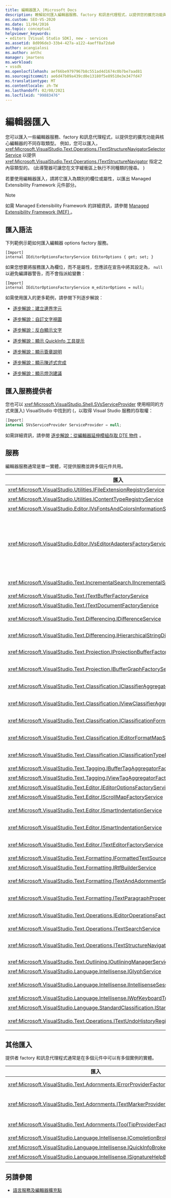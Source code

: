 ```yaml
---
title: 編輯器匯入 |Microsoft Docs
description: 瞭解如何匯入編輯器服務、factory 和訊息代理程式，以提供您的擴充功能與核心編輯器的不同存取類型。
ms.custom: SEO-VS-2020
ms.date: 11/04/2016
ms.topic: conceptual
helpviewer_keywords:
- editors [Visual Studio SDK], new - services
ms.assetid: 8d096de3-33b4-427a-a122-4aeff8a72da0
author: acangialosi
ms.author: anthc
manager: jmartens
ms.workload:
- vssdk
ms.openlocfilehash: aef66be9797967b8c551ad4d1674c0b7be7aad81
ms.sourcegitcommit: ae6d47b09a439cd0e13180f5e89510e3e347fd47
ms.translationtype: MT
ms.contentlocale: zh-TW
ms.lasthandoff: 02/08/2021
ms.locfileid: "99883476"
---
```

# <a name="editor-imports"></a>編輯器匯入
您可以匯入一些編輯器服務、factory 和訊息代理程式，以提供您的擴充功能與核心編輯器的不同存取類型。 例如，您可以匯入， <xref:Microsoft.VisualStudio.Text.Operations.ITextStructureNavigatorSelectorService> 以提供 <xref:Microsoft.VisualStudio.Text.Operations.ITextStructureNavigator> 指定之內容類型的。  (此導覽器可讓您在文字緩衝區上執行不同種類的搜尋。 ) 

 若要使用編輯器匯入，請將它匯入為類別的欄位或屬性，以匯出 Managed Extensibility Framework 元件部分。

> [!NOTE]
> 如需 Managed Extensibility Framework 的詳細資訊，請參閱 [Managed Extensibility Framework (MEF) ](/dotnet/framework/mef/index)。

## <a name="import-syntax"></a>匯入語法
 下列範例示範如何匯入編輯器 options factory 服務。

```
[Import]
internal IEditorOptionsFactoryService EditorOptions { get; set; }
```

 如果您想要將服務匯入為欄位，而不是屬性，您應該在宣告中將其設定為， `null` 以避免編譯器警告，而不會指派給變數：

```
[Import]
internal IEditorOptionsFactoryService m_editorOptions = null;
```

 如需使用匯入的更多範例，請參閱下列逐步解說：

- [逐步解說：建立邊界字元](../extensibility/walkthrough-creating-a-margin-glyph.md)

- [逐步解說：自訂文字視圖](../extensibility/walkthrough-customizing-the-text-view.md)

- [逐步解說：反白顯示文字](../extensibility/walkthrough-highlighting-text.md)

- [逐步解說：顯示 QuickInfo 工具提示](../extensibility/walkthrough-displaying-quickinfo-tooltips.md)

- [逐步解說：顯示簽章說明](../extensibility/walkthrough-displaying-signature-help.md)

- [逐步解說：顯示陳述式完成](../extensibility/walkthrough-displaying-statement-completion.md)

- [逐步解說：顯示燈泡建議](../extensibility/walkthrough-displaying-light-bulb-suggestions.md)

## <a name="import-the-service-provider"></a>匯入服務提供者
 您也可以 <xref:Microsoft.VisualStudio.Shell.SVsServiceProvider> 使用相同的方式來匯入) VisualStudio 中找到的 (，以取得 Visual Studio 服務的存取權：

```csharp
[Import]
internal SVsServiceProvider ServiceProvider = null;
```

 如需詳細資訊，請參閱 [逐步解說：從編輯器延伸模組存取 DTE 物件](../extensibility/walkthrough-accessing-the-dte-object-from-an-editor-extension.md) 。

## <a name="services"></a>服務
 編輯器服務通常是單一實體，可提供服務並跨多個元件共用。

|匯入|提供|
|------------|--------------|
|<xref:Microsoft.VisualStudio.Utilities.IFileExtensionRegistryService>|副檔名和物件之間的關聯性 <xref:Microsoft.VisualStudio.Utilities.IContentType> 。|
|<xref:Microsoft.VisualStudio.Utilities.IContentTypeRegistryService>|<xref:Microsoft.VisualStudio.Utilities.IContentType> 物件的集合。|
|<xref:Microsoft.VisualStudio.Editor.IVsFontsAndColorsInformationService>|<xref:Microsoft.VisualStudio.Editor.IVsFontsAndColorsInformation> 物件。|
|<xref:Microsoft.VisualStudio.Editor.IVsEditorAdaptersFactoryService>|許多編輯器介面卡物件：<br /><br /> <xref:Microsoft.VisualStudio.TextManager.Interop.IVsCodeWindow><br /><br /> <xref:Microsoft.VisualStudio.TextManager.Interop.IVsTextBuffer><br /><br /> <xref:Microsoft.VisualStudio.TextManager.Interop.IVsTextBufferCoordinator><br /><br /> <xref:Microsoft.VisualStudio.TextManager.Interop.IVsTextView>|
|<xref:Microsoft.VisualStudio.Text.IncrementalSearch.IIncrementalSearchFactoryService>|<xref:Microsoft.VisualStudio.Text.IncrementalSearch.IIncrementalSearch>給定文字視圖的物件。|
|<xref:Microsoft.VisualStudio.Text.ITextBufferFactoryService>|<xref:Microsoft.VisualStudio.Text.ITextBuffer>。|
|<xref:Microsoft.VisualStudio.Text.ITextDocumentFactoryService>|<xref:Microsoft.VisualStudio.Text.ITextDocument>。|
|<xref:Microsoft.VisualStudio.Text.Differencing.IDifferenceService>|<xref:Microsoft.VisualStudio.Text.Differencing.IDifferenceCollection%601>差異的。|
|<xref:Microsoft.VisualStudio.Text.Differencing.IHierarchicalStringDifferenceService>|<xref:Microsoft.VisualStudio.Text.Differencing.IHierarchicalDifferenceCollection>差異的。|
|<xref:Microsoft.VisualStudio.Text.Projection.IProjectionBufferFactoryService>|<xref:Microsoft.VisualStudio.Text.Projection.IProjectionBuffer>或 <xref:Microsoft.VisualStudio.Text.Projection.IElisionBuffer> 。|
|<xref:Microsoft.VisualStudio.Text.Projection.IBufferGraphFactoryService>|<xref:Microsoft.VisualStudio.Text.Projection.IBufferGraph>物件集合的 <xref:Microsoft.VisualStudio.Text.ITextBuffer> 。|
|<xref:Microsoft.VisualStudio.Text.Classification.IClassifierAggregatorService>|的 <xref:Microsoft.VisualStudio.Text.Classification.IClassifier> <xref:Microsoft.VisualStudio.Text.ITextBuffer> 。|
|<xref:Microsoft.VisualStudio.Text.Classification.IViewClassifierAggregatorService>|的 <xref:Microsoft.VisualStudio.Text.Classification.IClassifier> <xref:Microsoft.VisualStudio.Text.Editor.ITextView> 。|
|<xref:Microsoft.VisualStudio.Text.Classification.IClassificationFormatMapService>|的 <xref:Microsoft.VisualStudio.Text.Classification.IClassificationFormatMap> <xref:Microsoft.VisualStudio.Text.Editor.ITextView> 。|
|<xref:Microsoft.VisualStudio.Text.Classification.IEditorFormatMapService>|的 <xref:Microsoft.VisualStudio.Text.Classification.IEditorFormatMap> <xref:Microsoft.VisualStudio.Text.Editor.ITextView> 。|
|<xref:Microsoft.VisualStudio.Text.Classification.IClassificationTypeRegistryService>|維護物件的集合 <xref:Microsoft.VisualStudio.Text.Classification.IClassificationType> 。|
|<xref:Microsoft.VisualStudio.Text.Tagging.IBufferTagAggregatorFactoryService>|<xref:Microsoft.VisualStudio.Text.Tagging.ITagAggregator%601>文字緩衝區的。|
|<xref:Microsoft.VisualStudio.Text.Tagging.IViewTagAggregatorFactoryService>|<xref:Microsoft.VisualStudio.Text.Tagging.ITagAggregator%601>文字視圖的。|
|<xref:Microsoft.VisualStudio.Text.Editor.IEditorOptionsFactoryService>|<xref:Microsoft.VisualStudio.Text.Editor.IEditorOptions>指定範圍的。|
|<xref:Microsoft.VisualStudio.Text.Editor.IScrollMapFactoryService>|<xref:Microsoft.VisualStudio.Text.Editor.IScrollMap>文字視圖的。|
|<xref:Microsoft.VisualStudio.Text.Editor.ISmartIndentationService>|的 <xref:Microsoft.VisualStudio.Text.Editor.ISmartIndent> <xref:Microsoft.VisualStudio.Text.Editor.ITextView> 。|
|<xref:Microsoft.VisualStudio.Text.Editor.ISmartIndentationService>|取得透過物件的自動縮排 <xref:Microsoft.VisualStudio.Text.Editor.ISmartIndentProvider> 。|
|<xref:Microsoft.VisualStudio.Text.Editor.ITextEditorFactoryService>|管理的 <xref:Microsoft.VisualStudio.Text.Editor.IWpfTextViewHost> <xref:Microsoft.VisualStudio.Text.Editor.IWpfTextView> 。|
|<xref:Microsoft.VisualStudio.Text.Formatting.IFormattedTextSourceFactoryService>|<xref:Microsoft.VisualStudio.Text.Formatting.IFormattedLineSource>。|
|<xref:Microsoft.VisualStudio.Text.Formatting.IRtfBuilderService>|從一組快照集範圍產生 RTF 格式的文字。|
|<xref:Microsoft.VisualStudio.Text.Formatting.ITextAndAdornmentSequencerFactoryService>|<xref:Microsoft.VisualStudio.Text.Formatting.ITextAndAdornmentSequencer>的 <xref:Microsoft.VisualStudio.Text.Editor.ITextView> 。|
|<xref:Microsoft.VisualStudio.Text.Formatting.ITextParagraphPropertiesFactoryService>|<xref:System.Windows.Media.TextFormatting.TextParagraphProperties>，用於在視圖中格式化文字行。|
|<xref:Microsoft.VisualStudio.Text.Operations.IEditorOperationsFactoryService>|的 <xref:Microsoft.VisualStudio.Text.Operations.IEditorOperations> 物件 <xref:Microsoft.VisualStudio.Text.Editor.ITextView> 。|
|<xref:Microsoft.VisualStudio.Text.Operations.ITextSearchService>|搜尋文字快照集。|
|<xref:Microsoft.VisualStudio.Text.Operations.ITextStructureNavigatorSelectorService>|的 <xref:Microsoft.VisualStudio.Text.Operations.ITextStructureNavigator> <xref:Microsoft.VisualStudio.Text.ITextBuffer> <xref:Microsoft.VisualStudio.Utilities.IContentType> 。|
|<xref:Microsoft.VisualStudio.Text.Outlining.IOutliningManagerService>|<xref:Microsoft.VisualStudio.Text.Outlining.IOutliningManager>文字視圖的。|
|<xref:Microsoft.VisualStudio.Language.Intellisense.IGlyphService>|一組標準的圖像。|
|<xref:Microsoft.VisualStudio.Language.Intellisense.IIntellisenseSessionStackMapService>|的 <xref:Microsoft.VisualStudio.Language.Intellisense.IIntellisenseSessionStack> <xref:Microsoft.VisualStudio.Text.Editor.ITextView> 。|
|<xref:Microsoft.VisualStudio.Language.Intellisense.IWpfKeyboardTrackingService>|追蹤鍵盤處理。|
|<xref:Microsoft.VisualStudio.Language.StandardClassification.IStandardClassificationService>|標準 <xref:Microsoft.VisualStudio.Text.Classification.IClassificationType> 物件。|
|<xref:Microsoft.VisualStudio.Text.Operations.ITextUndoHistoryRegistry>|維護文字緩衝區和物件之間的關聯性  <xref:Microsoft.VisualStudio.Text.Operations.ITextUndoHistory> 。|

## <a name="other-imports"></a>其他匯入
 提供者 factory 和訊息代理程式通常是在多個元件中可以有多個實例的實體。

|匯入|提供|
|------------|--------------|
|<xref:Microsoft.VisualStudio.Text.Adornments.IErrorProviderFactory>|<xref:Microsoft.VisualStudio.Text.Tagging.SimpleTagger%601> <xref:Microsoft.VisualStudio.Text.Tagging.ErrorTag> 給定緩衝區之類型) 的。|
|<xref:Microsoft.VisualStudio.Text.Adornments.ITextMarkerProviderFactory>| (類型) 的文字標記標記 <xref:Microsoft.VisualStudio.Text.Tagging.SimpleTagger%601> <xref:Microsoft.VisualStudio.Text.Tagging.TextMarkerTag> 。|
|<xref:Microsoft.VisualStudio.Text.Adornments.IToolTipProviderFactory>|<xref:Microsoft.VisualStudio.Text.Adornments.IToolTipProvider>給定的 <xref:Microsoft.VisualStudio.Text.Editor.ITextView> 。|
|<xref:Microsoft.VisualStudio.Language.Intellisense.ICompletionBroker>|<xref:Microsoft.VisualStudio.Language.Intellisense.ICompletionSession>。|
|<xref:Microsoft.VisualStudio.Language.Intellisense.IQuickInfoBroker>|<xref:Microsoft.VisualStudio.Language.Intellisense.IQuickInfoSession>。|
|<xref:Microsoft.VisualStudio.Language.Intellisense.ISignatureHelpBroker>|<xref:Microsoft.VisualStudio.Language.Intellisense.ISignatureHelpSession>。|

## <a name="see-also"></a>另請參閱
- [語言服務及編輯器擴充點](../extensibility/language-service-and-editor-extension-points.md)
